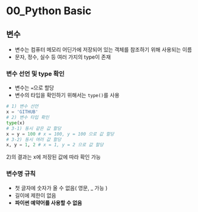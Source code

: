 # 00_Python Basic

## 변수
- 변수는 컴퓨터 메모리 어딘가에 저장되어 있는 객체를 참조하기 위해 사용되는 이름
- 문자, 정수, 실수 등 여러 가지의 type이 존재

### 변수 선언 및 type 확인
- 변수는 `=`으로 할당
- 변수의 타입을 확인하기 위해서는 `type()`를 사용

```python
# 1) 변수 선언
x = 'GITHUB'
# 2) 변수 타입 확인
type(x)
# 3-1) 동시 같은 값 할당
x = y = 100 # x = 100, y = 100 으로 값 할당
# 3-2) 동시 여러 값 할당
x, y = 1, 2 # x = 1, y = 2 으로 값 할당
 ```

2)의 결과는 x에 저장된 값에 따라 확인 가능

### 변수명 규칙
- 첫 글자에 숫자가 올 수 없음( 영문, _ 가능 )
- 길이에 제한이 없음
- **파이썬 예약어를 사용할 수 없음**



